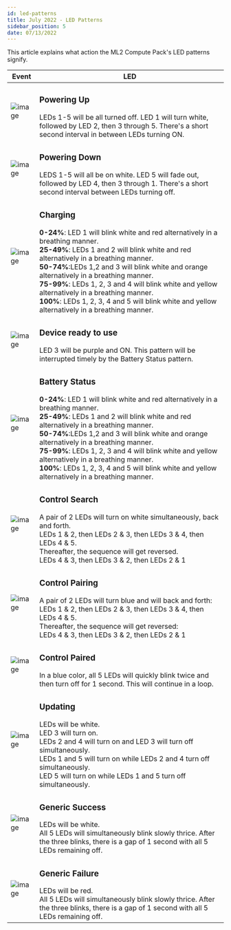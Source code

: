 ```yaml
---
id: led-patterns
title: July 2022 - LED Patterns
sidebar_position: 5
date: 07/13/2022
---
```



This article explains what action the ML2 Compute Pack's LED patterns signify.

| Event | LED   |
|-------|-------|
| ![image](/img/led-images/powerup.png)    | <h3>Powering Up</h3> LEDs 1-5 will be all turned off. LED 1 will turn white, followed by LED 2, then 3 through 5.  There's a short second interval in between LEDs turning ON.|
|![image](/img/led-images/powerdown.png)      | <h3>Powering Down</h3> LEDS 1-5 will all be on white. LED 5 will fade out, followed by LED 4, then 3 through 1. There's a short second interval between LEDs turning off. |
|![image](/img/led-images/charging.png)     |  <h3> Charging</h3> **0-24%**: LED 1 will blink white and red alternatively in a breathing manner. <br />  **25-49%**: LEDs 1 and 2 will blink white and red alternatively in a breathing manner. <br /> **50-74%**:LEDs 1,2 and 3 will blink white and orange alternatively in a breathing manner. <br /> **75-99%**: LEDs 1, 2, 3 and 4 will blink white and yellow alternatively in a breathing manner. <br /> **100%**: LEDs 1, 2, 3, 4 and 5 will blink white and yellow alternatively in a breathing manner.|
|![image](/img/led-images/deviceready.png)  | <h3>Device ready to use</h3> LED 3 will be purple and ON. This pattern will be interrupted timely by the Battery Status pattern. |
| ![image](/img/led-images/batterystatus.png)  | <h3>Battery Status</h3>**0-24%**: LED 1 will blink white and red alternatively in a breathing manner. <br /> **25-49%**: LEDs 1 and 2 will blink white and red alternatively in a breathing manner. <br /> **50-74%**:LEDs 1,2 and 3 will blink white and orange alternatively in a breathing manner.<br /> **75-99%**: LEDs 1, 2, 3 and 4 will blink white and yellow alternatively in a breathing manner. <br /> **100%**: LEDs 1, 2, 3, 4 and 5 will blink white and yellow alternatively in a breathing manner.|
|![image](/img/led-images/controlsearch.jpeg)  | <h3>Control Search</h3> A pair of 2 LEDs will turn on white simultaneously, back and forth. <br /> LEDs 1 & 2, then LEDs 2 & 3, then LEDs 3 & 4, then LEDs 4 & 5. <br />Thereafter, the sequence will get reversed. <br /> LEDs 4 & 3, then LEDs 3 & 2, then LEDs 2 & 1|
|![image](/img/led-images/controlpairing.jpeg)  | <h3>Control Pairing</h3> A pair of 2 LEDs will turn blue and will back and forth: <br /> LEDs 1 & 2, then LEDs 2 & 3, then LEDs 3 & 4, then LEDs 4 & 5. <br /> Thereafter, the sequence will get reversed: <br /> LEDs 4 & 3, then LEDs 3 & 2, then LEDs 2 & 1|
|![image](/img/led-images/controlpaired.jpeg)  | <h3>Control Paired</h3> In a blue color, all 5 LEDs will quickly blink twice and then turn off for 1 second. This will continue in a loop.|
|![image](/img/led-images/updating.png)  | <h3>Updating</h3> LEDs will be white. <br /> LED 3 will turn on. <br /> LEDs 2 and 4 will turn on and LED 3 will turn off simultaneously. <br /> LEDs 1 and 5 will turn on while LEDs 2 and 4 turn off simultaneously. <br /> LED 5 will turn on while LEDs 1 and 5 turn off simultaneously. |
|![image](/img/led-images/success.jpeg)  | <h3>Generic Success</h3> LEDs will be white. <br /> All 5 LEDs will simultaneously blink slowly thrice. After the three blinks, there is a gap of 1 second with all 5 LEDs remaining off.|
|![image](/img/led-images/failure.jpeg)  |<h3>Generic Failure</h3> LEDs will be red. <br /> All 5 LEDs will simultaneously blink slowly thrice. After the three blinks, there is a gap of 1 second with all 5 LEDs remaining off.|


